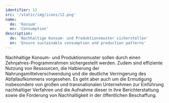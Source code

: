 ```yaml
---
identifier: 12
src: '/static/img/icons/12.png'
name:
  de: 'Konsum'
  en: 'Consumption'
description:
  de: 'Nachhaltige Konsum- und Produktionsmuster sicherstellen'
  en: 'Ensure sustainable consumption and production patterns'
---
```

Nachhaltige Konsum- und Produktionsmuster sollen durch einen Zehnjahres-Programmrahmen sichergestellt 
werden. Zudem sind effiziente Nutzung von Ressourcen, die Halbierung der Nahrungsmittelverschwendung 
und die deutliche Verringerung des Abfallaufkommens  vorgesehen. Es geht aber auch um die Ermutigung 
insbesondere von großen und transnationalen Unternehmen zur Einführung nachhaltiger Verfahren und die 
Aufnahme dieser in ihre Berichterstattung sowie die Förderung von Nachhaltigkeit in der öffentlichen 
Beschaffung.
